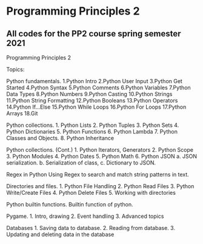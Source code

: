 # Programming Principles 2

## All codes for the PP2 course spring semester 2021

Programming Principles 2

Topics:

Python fundamentals.
    1.Python Intro
    2.Python User Input
    3.Python Get Started
    4.Python Syntax
    5.Python Comments
    6.Python Variables
    7.Python Data Types
    8.Python Numbers
    9.Python Casting
    10.Python Strings
    11.Python String Formatting
    12.Python Booleans
    13.Python Operators
    14.Python If...Else
    15.Python While Loops
    16.Python For Loops
    17.Python Arrays
    18.Git

Python collections.
    1. Python Lists
    2. Python Tuples
    3. Python Sets
    4. Python Dictionaries
    5. Python Functions
    6. Python Lambda
    7. Python Classes and Objects.
    8. Python Inheritance

Python collections. (Cont.)
    1. Python Iterators, Generators
    2. Python Scope
    3. Python Modules
    4. Python Dates
    5. Python Math
    6. Python JSON
        a. JSON serialization.
        b. Serialization of class,
        c. Dictionary to JSON.
    
Regex in Python
    Using Regex to search and match string patterns in text.

Directories and files.
    1. Python File Handling
    2. Python Read Files
    3. Python Write/Create Files
    4. Python Delete Files
    5. Working with directories

Python builtin functions.
    Builtin function of python.

Pygame. 
    1. Intro, drawing
    2. Event handling
    3. Advanced topics 

Databases
    1. Saving data to database. 
    2. Reading from database. 
    3. Updating and deleting data in the database

